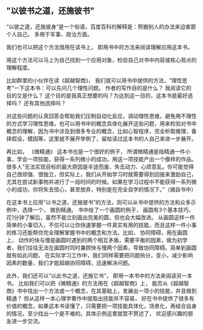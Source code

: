 ## "以彼书之道，还施彼书"

“以彼之道，还施彼身”是一个俗语，百度百科的解释是：照搬别人的办法来迫害那个人自己。 多用于军事、政治方面。

我们也可以把这个方法借用在读书上， 即用书中的方法来阅读理解应用这本书。

用这个方法可以马上为自己找到一个应用对象，检验自己对书中内容或核心观点的理解程度。

比如群里的小伙伴在读《超越智商》， 我们就可以用书中提供的方法，“理性思考”一下这本书：可以先问几个理性问题。 作者的写作目的是什么？ 我阅读它的目的又是什么？ 这个目的是我真正想要的吗？为达到这一目的，这本书是最好选择吗？ 还有其他选择吗？

对这些问题的认真回答会帮助我们压制自动化反应，调动理性思维，避免用不理性的方式学习理性思维，也可以用书中的概念具体化展开这些问题，用来检验对书中概念的理解，因为书中涉及到很多专业的概念，比如心智程序，完全析取推理，备择假设，模因等，这里就不展开举例了，留给读过这本书的人自己来进一步展开。

再比如， 《微精通》 这本书也是一个很好的例子， 所谓微精通是指精通一件小事，学会一项技能，获得一系列微小的成功，用这一项技能产出一个像样的作品。很多人“无法实现目标的最大原因是半途而废、失去动力、心烦意乱。你可能觉得自己很顽强、很独立，但实际上，我们从开始学习时就需要得到回报来激励自己，尤其在尝试新事物并进行了一段时间的时候。如果在学习过程中不能获得一系列微小的成功，你将失去信心，甚至放弃，特别是在完全自学的情况下。”（摘自书中）

在这本书上应用“以书之道，还施彼书”的方法，则可以从书中提供的方法和众多示例中，选择一个， 做到精通。 书中给了一个画圆的例子， 画圆有3个基本技巧， 花1分钟了解后，虽然不能立刻画出完美的圆，但也会大幅改进。 从画圆这样一件简单的小事切入，不仅可以让你快速掌握一件真实有用的技能，而且这样一件小事的练习还能帮你完全理解掌握书中的概念和方法。比如， 协同障碍，用在画圆上， 动作的快与慢是画圆时遇到的两个相互矛盾，需要平衡的因素，做为初学者，我们往往无法在画圆时同时兼顾快与慢两个因素，导致协同障碍。简单到画圆就有如此问题， 在实际学习工作中，我们同样需要把问题拆分，变小，减少影响因素的数量，我们才能超越协同障碍，迅速解决问题。

此外，我们还可以“以此书之道，还施它书”， 即用一本书中的方法来阅读另一本书。 比如我们可以把《微精通》的方法用在《超越智商》上， 能否从《超越智商》书中找出一个方法或一个概念，在其基础上，发展出一项小的技能，并且做到精通？ 但从这样一本心理学著作中提取出技能并不容易， 好在书中提供了很多有价值的概念，如果这本书读懂了，只需要把一项技能具体化，场景化，再结合自身的情况，至少找出一个是不难的。具体示例这里就暂不赘述了， 欢迎感兴趣的朋友进一步交流。